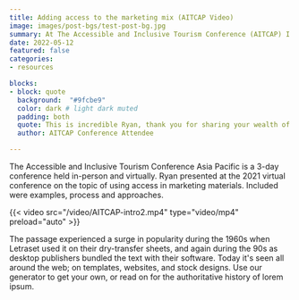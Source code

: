 ```yaml
---
title: Adding access to the marketing mix (AITCAP Video)
image: images/post-bgs/test-post-bg.jpg
summary: At The Accessible and Inclusive Tourism Conference (AITCAP) I spoke about utilising accessibiity informatiuon in the marketing mix.
date: 2022-05-12
featured: false
categories:
- resources

blocks:
- block: quote
  background:  "#9fcbe9"
  color: dark # light dark muted
  padding: both
  quote: This is incredible Ryan, thank you for sharing your wealth of knowledge. So many things I’ve never considered.
  author: AITCAP Conference Attendee

---
```


The Accessible and Inclusive Tourism Conference Asia Pacific is a 3-day conference held in-person and virtually.
Ryan presented at the 2021 virtual conference on the topic of using access in marketing materials. Included were examples, process and approaches.


{{< video src="/video/AITCAP-intro2.mp4" type="video/mp4" preload="auto" >}}


The passage experienced a surge in popularity during the 1960s when Letraset used it on their dry-transfer sheets, and again during the 90s as desktop publishers bundled the text with their software. Today it's seen all around the web; on templates, websites, and stock designs. Use our generator to get your own, or read on for the authoritative history of lorem ipsum.
